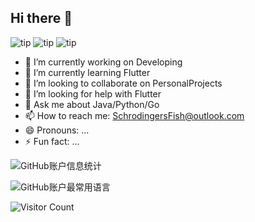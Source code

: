 ## Hi there 👋
![tip](https://badgen.net/badge/python/3.11/green?icon=github)
![tip](https://badgen.net/badge/java/11/red?icon=github)
![tip](https://badgen.net/badge/go/1.22/blue?icon=github)
- 🔭 I’m currently working on Developing
- 🌱 I’m currently learning Flutter
- 👯 I’m looking to collaborate on PersonalProjects
- 🤔 I’m looking for help with Flutter
- 💬 Ask me about Java/Python/Go
- 📫 How to reach me: SchrodingersFish@outlook.com
- 😄 Pronouns: ...
- ⚡ Fun fact: ...

![GitHub账户信息统计](https://github-stats.ubrong.com/api?username=SchrodingerFish&show_icons=true&theme=tokyonight)

![GitHub账户最常用语言](https://github-stats.ubrong.com/api/top-langs/?username=SchrodingerFish&layout=compact&theme=tokyonight)

![Visitor Count](https://profile-counter.glitch.me/{SchrodingerFish}/count.svg)
